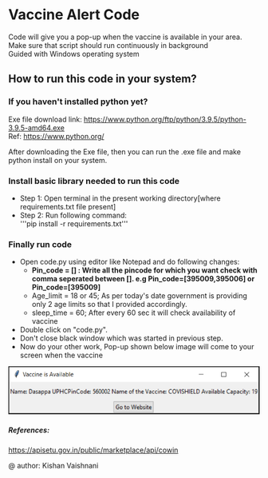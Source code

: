 # Vaccine Alert Code
Code will give you a pop-up when the vaccine is available in your area.<br>
Make sure that script should run continuously in background <br>
Guided with Windows operating system 

## How to run this code in your system?
### If you haven't installed python yet?
Exe file download link: https://www.python.org/ftp/python/3.9.5/python-3.9.5-amd64.exe <br>
Ref: https://www.python.org/

After downloading the Exe file, then you can run the .exe file and make python install on your system.

### Install basic library needed to run this code
- Step 1: Open terminal in the present working directory[where requirements.txt file present]
- Step 2: Run following command:<br> '''pip install -r requirements.txt'''

### Finally run code
- Open code.py using editor like Notepad and do following changes:
    - **Pin_code = [] : Write all the pincode for which you want check with comma seperated between []. e.g Pin_code=[395009,395006] or Pin_code=[395009]**
    - Age_limit = 18 or 45; As per today's date government is providing only 2 age limits so that I provided accordingly.
    - sleep_time = 60; After every 60 sec it will check availability of vaccine
- Double click on "code.py".
- Don't close black window which was started in previous step.
- Now do your other work, Pop-up shown below image will come to your screen when the vaccine
<center><img src="./output/pop-up.PNG" alt="Output Image"></center>


##### References: 
https://apisetu.gov.in/public/marketplace/api/cowin

@ author: Kishan Vaishnani

